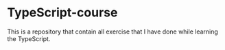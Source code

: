 # TypeScript-course
This is a repository that contain all exercise that I have done while learning the TypeScript.
